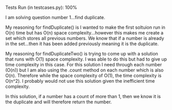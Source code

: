 Tests Run (in testcases.py): 100%


I am solving question number 1...find duplicate. 

My reasoning for findDuplicate() is I wanted to make the first soltuion run in O(n) time but has O(n) space complexity...however this makes me create a set which stores all previous numbers. We know that if a number is already in the set...then it has been added previously meaning it is the duplicate. 

My reasoning for findDuplicateTwo() is trying to come up with a solution that runs with O(1) space complexity. I was able to do this but had to give up time complexity in this case. For this solution I need through each number (O(n)) but I am also using the .count method on each number which is also O(n). Therefore while the space complexity of O(1), the time complexity is O(n^2).  I probably would not use this solution given the inefficient time complexity. 

In this solution, if a number has a count of more than 1, then we know it is the duplicate and will therefore return the number. 